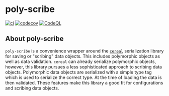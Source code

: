 # poly-scribe

[![ci](https://github.com/pingelit/poly-scribe/actions/workflows/ci.yml/badge.svg)](https://github.com/pingelit/poly-scribe/actions/workflows/ci.yml)
[![codecov](https://codecov.io/gh/pingelit/poly-scribe/graph/badge.svg)](https://codecov.io/gh/pingelit/poly-scribe)
[![CodeQL](https://github.com/pingelit/poly-scribe/actions/workflows/codeql-analysis.yml/badge.svg)](https://github.com/pingelit/poly-scribe/actions/workflows/codeql-analysis.yml)

## About poly-scribe

`poly-scribe` is a convenience wrapper around the [`cereal`](https://github.com/USCiLab/cereal) serialization library for saving or "scribing" data objects.
This includes polymorphic objects as well as data validation.
`cereal` can already serialize polymorphic objects, however, this library pursues a less sophisticated approach to scribing data objects.
Polymorphic data objects are serialized with a simple type tag which is used to serialize the correct type.
At the time of loading the data is then validated.
These features make this library a good fit for configurations and scribing data objects.
